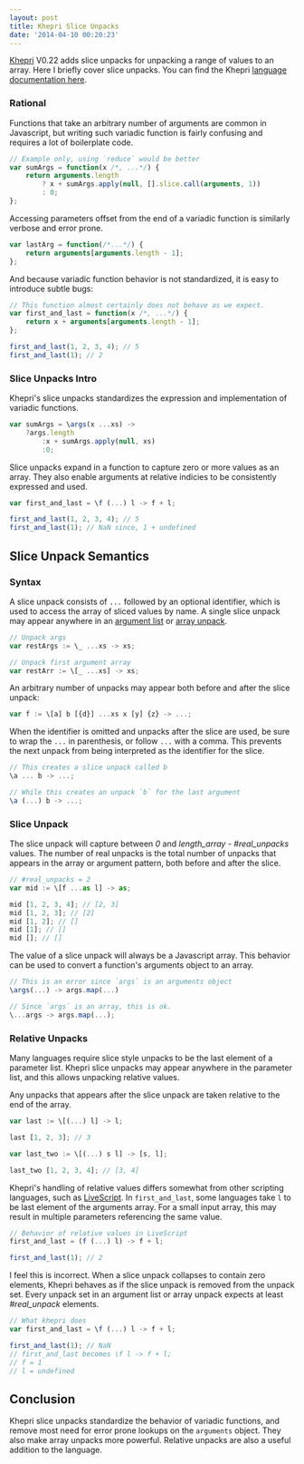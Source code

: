 ```yaml
---
layout: post
title: Khepri Slice Unpacks
date: '2014-04-10 00:20:23'
---
```

[Khepri][khepri] V0.22 adds slice unpacks for unpacking a range of values to an array. Here I briefly cover slice unpacks. You can find the Khepri [language documentation here][documentation].

### Rational
Functions that take an arbitrary number of arguments are common in Javascript, but writing such variadic function is fairly confusing and requires a lot of boilerplate code.

```js
// Example only, using `reduce` would be better
var sumArgs = function(x /*, ...*/) {
    return arguments.length
        ? x + sumArgs.apply(null, [].slice.call(arguments, 1))
        : 0;
}; 
```

Accessing parameters offset from the end of a variadic function is similarly verbose and error prone.

```js
var lastArg = function(/*...*/) {
    return arguments[arguments.length - 1];
};
```

And because variadic function behavior is not standardized, it is easy to introduce subtle bugs:

```js
// This function almost certainly does not behave as we expect.
var first_and_last = function(x /*, ...*/) {
    return x + arguments[arguments.length - 1];
};

first_and_last(1, 2, 3, 4); // 5
first_and_last(1); // 2
```

### Slice Unpacks Intro
Khepri's slice unpacks standardizes the expression and implementation of variadic functions. 

```js
var sumArgs = \args(x ...xs) ->
    ?args.length
        :x + sumArgs.apply(null, xs)
        :0;
```

Slice unpacks expand in a function to capture zero or more values as an array. They also enable arguments at relative indicies to be consistently expressed and used.

```js
var first_and_last = \f (...) l -> f + l;

first_and_last(1, 2, 3, 4); // 5
first_and_last(1); // NaN since, 1 + undefined
```

## Slice Unpack Semantics

### Syntax
A slice unpack consists of `...` followed by an optional identifier, which is used to access the array of sliced values by name. A single slice unpack may appear anywhere in an [argument list][argument-lists] or [array unpack][array-unpacks]. 

```js
// Unpack args
var restArgs := \_ ...xs -> xs;

// Unpack first argument array
var restArr := \[_ ...xs] -> xs;
```

An arbitrary number of unpacks may appear both before and after the slice unpack:

```js
var f := \[a] b [{d}] ...xs x [y] {z} -> ...;
```

When the identifier is omitted and unpacks after the slice are used, be sure to wrap the `...` in parenthesis, or follow `...` with a comma. This prevents the next unpack from being interpreted as the identifier for the slice.

```js
// This creates a slice unpack called b
\a ... b -> ...;

// While this creates an unpack `b` for the last argument 
\a (...) b -> ...;
```

### Slice Unpack
The slice unpack will capture between *0* and *length_array - #real_unpacks* values. The number of real unpacks is the total number of unpacks that appears in the array or argument pattern, both before and after the slice.

```js
// #real_unpacks = 2
var mid := \[f ...as l] -> as;

mid [1, 2, 3, 4]; // [2, 3]
mid [1, 2, 3]; // [2]
mid [1, 2]; // []
mid [1]; // []
mid []; // []
```

The value of a slice unpack will always be a Javascript array. This behavior can be used to convert a function's arguments object to an array.

```js
// This is an error since `args` is an arguments object
\args(...) -> args.map(...)

// Since `args` is an array, this is ok.
\...args -> args.map(...);
```

### Relative Unpacks
Many languages require slice style unpacks to be the last element of a parameter list. Khepri slice unpacks may appear anywhere in the parameter list,  and this allows unpacking relative values.

Any unpacks that appears after the slice unpack are taken relative to the end of the array.

```js
var last := \[(...) l] -> l;

last [1, 2, 3]; // 3

var last_two := \[(...) s l] -> [s, l];

last_two [1, 2, 3, 4]; // [3, 4]
```

Khepri's handling of relative values differs somewhat from other scripting languages, such as [LiveScript][livescript]. In `first_and_last`, some languages take `l` to be last element of the arguments array. For a small input array, this may result in multiple parameters referencing the same value.

```js
// Behavior of relative values in LiveScript
first_and_last = (f (...) l) -> f + l;

first_and_last(1); // 2
```

I feel this is incorrect. When a slice unpack collapses to contain zero elements, Khepri behaves as if the slice unpack is removed from the unpack set. Every unpack set in an argument list or array unpack expects at least *#real_unpack* elements. 

```js
// What khepri does
var first_and_last = \f (...) l -> f + l;

first_and_last(1); // NaN
// first_and_last becomes \f l -> f + l;
// f = 1
// l = undefined
```


## Conclusion
Khepri slice unpacks standardize the behavior of variadic functions, and remove most need for error prone lookups on the `arguments` object. They also make array unpacks more powerful. Relative unpacks are also a useful addition to the language.


[khepri]: https://github.com/mattbierner/khepri
[documentation]: https://github.com/mattbierner/khepri/wiki/unpack-patterns#slice-unpack
[array-unpacks]: https://github.com/mattbierner/khepri/wiki/unpack-patterns#array-pattern
[argument-lists]: https://github.com/mattbierner/khepri/wiki/functions#arguments-pattern

[livescript]: http://livescript.net